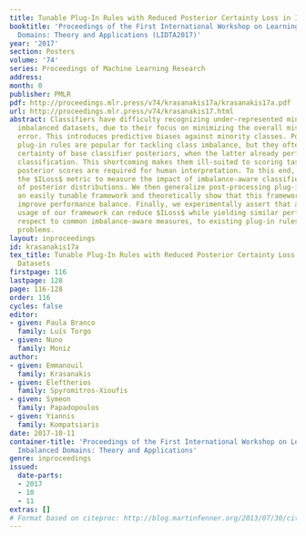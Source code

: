 ```yaml
---
title: Tunable Plug-In Rules with Reduced Posterior Certainty Loss in Imbalanced Datasets
booktitle: 'Proceedings of the First International Workshop on Learning with Imbalanced
  Domains: Theory and Applications (LIDTA2017)'
year: '2017'
section: Posters
volume: '74'
series: Proceedings of Machine Learning Research
address: 
month: 0
publisher: PMLR
pdf: http://proceedings.mlr.press/v74/krasanakis17a/krasanakis17a.pdf
url: http://proceedings.mlr.press/v74/krasanakis17.html
abstract: Classifiers have difficulty recognizing under-represented minorities in
  imbalanced datasets, due to their focus on minimizing the overall misclassification
  error. This introduces predictive biases against minority classes. Post-processing
  plug-in rules are popular for tackling class imbalance, but they often affect the
  certainty of base classifier posteriors, when the latter already perform correct
  classification. This shortcoming makes them ill-suited to scoring tasks, where informative
  posterior scores are required for human interpretation. To this end, we propose
  the $ILoss$ metric to measure the impact of imbalance-aware classifiers on the certainty
  of posterior distributions. We then generalize post-processing plug-in rules in
  an easily tunable framework and theoretically show that this framework tends to
  improve performance balance. Finally, we experimentally assert that appropriate
  usage of our framework can reduce $ILoss$ while yielding similar performance, with
  respect to common imbalance-aware measures, to existing plug-in rules for binary
  problems.
layout: inproceedings
id: krasanakis17a
tex_title: Tunable Plug-In Rules with Reduced Posterior Certainty Loss in Imbalanced
  Datasets
firstpage: 116
lastpage: 128
page: 116-128
order: 116
cycles: false
editor:
- given: Paula Branco
  family: Luís Torgo
- given: Nuno
  family: Moniz
author:
- given: Emmanouil
  family: Krasanakis
- given: Eleftherios
  family: Spyromitros-Xioufis
- given: Symeon
  family: Papadopoulos
- given: Yiannis
  family: Kompatsiaris
date: 2017-10-11
container-title: 'Proceedings of the First International Workshop on Learning with
  Imbalanced Domains: Theory and Applications'
genre: inproceedings
issued:
  date-parts:
  - 2017
  - 10
  - 11
extras: []
# Format based on citeproc: http://blog.martinfenner.org/2013/07/30/citeproc-yaml-for-bibliographies/
---
```

